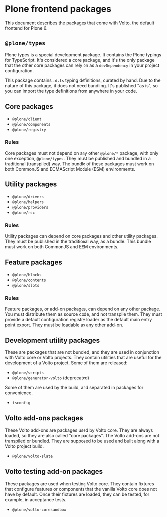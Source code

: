 # Plone frontend packages

This document describes the packages that come with Volto, the default frontend for Plone 6.


## `@plone/types`

Plone types is a special development package.
It contains the Plone typings for TypeScript.
It's considered a core package, and it's the only package that the other core packages can rely on as
a `devDependency` in your project configuration.

This package contains `.d.ts` typing definitions, curated by hand.
Due to the nature of this package, it does not need bundling.
It's published "as is", so you can import the type definitions from anywhere in your code.


## Core packages

-   `@plone/client`
-   `@plone/components`
-   `@plone/registry`


### Rules

Core packages must not depend on any other `@plone/*` package, with only one exception, `@plone/types`.
They must be published and bundled in a traditional (transpiled) way.
The bundle of these packages must work on both CommonJS and ECMAScript Module (ESM) environments.


## Utility packages

-   `@plone/drivers`
-   `@plone/helpers`
-   `@plone/providers`
-   `@plone/rsc`


### Rules

Utility packages can depend on core packages and other utility packages.
They must be published in the traditional way, as a bundle.
This bundle must work on both CommonJS and ESM environments.


## Feature packages

-   `@plone/blocks`
-   `@plone/contents`
-   `@plone/slots`


### Rules

Feature packages, or add-on packages, can depend on any other package.
You must distribute them as source code, and not transpile them.
They must provide a default configuration registry loader as the default main entry point export.
They must be loadable as any other add-on.


## Development utility packages

These are packages that are not bundled, and they are used in conjunction with Volto core or Volto projects.
They contain utilities that are useful for the development of a Volto project.
Some of them are released:

- `@plone/scripts`
- `@plone/generator-volto` (deprecated)

Some of them are used by the build, and separated in packages for convenience.

- `tsconfig`


## Volto add-ons packages

These Volto add-ons are packages used by Volto core.
They are always loaded, so they are also called "core packages".
The Volto add-ons are not transpiled or bundled.
They are supposed to be used and built along with a Volto project build.

- `@plone/volto-slate`


## Volto testing add-on packages

These packages are used when testing Volto core.
They contain fixtures that configure features or components that the vanilla Volto core does not have by default.
Once their fixtures are loaded, they can be tested, for example, in acceptance tests.

- `@plone/volto-coresandbox`
